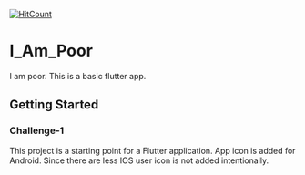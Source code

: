 [![HitCount](http://hits.dwyl.com/singhakashkumar/I-Am-Poor.svg)](http://hits.dwyl.com/singhakashkumar/I-Am-Poor)
# I_Am_Poor

I am poor. This is a basic flutter app.

## Getting Started
### Challenge-1
This project is a starting point for a Flutter application.
App icon is added for Android.
Since there are less IOS user icon is not added intentionally.


